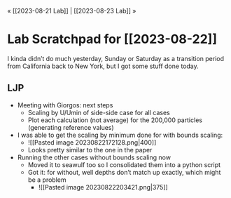 « [[2023-08-21 Lab]] | [[2023-08-23 Lab]] » 
# Lab Scratchpad for [[2023-08-22]]
I kinda didn’t do much yesterday, Sunday or Saturday as a transition period from California back to New York, but I got some stuff done today.
## LJP
- Meeting with Giorgos: next steps
	- Scaling by U/Umin of side-side case for all cases
	- Plot each calculation (not average) for the 200,000 particles (generating reference values)
- I was able to get the scaling by minimum done for with bounds scaling:
	- ![[Pasted image 20230822172128.png|400]]
	- Looks pretty similar to the one in the paper
- Running the other cases without bounds scaling now
	- Moved it to seawulf too so I consolidated them into a python script
	- Got it: for without, well depths don’t match up exactly, which might be a problem
		- ![[Pasted image 20230822203421.png|375]]